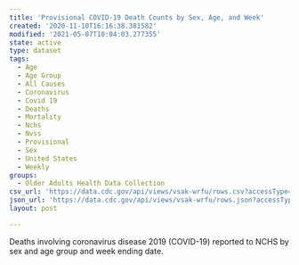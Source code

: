 ```yaml
---
title: 'Provisional COVID-19 Death Counts by Sex, Age, and Week'
created: '2020-11-10T16:16:38.381582'
modified: '2021-05-07T10:04:03.277355'
state: active
type: dataset
tags:
  - Age
  - Age Group
  - All Causes
  - Coronavirus
  - Covid 19
  - Deaths
  - Mortality
  - Nchs
  - Nvss
  - Provisional
  - Sex
  - United States
  - Weekly
groups:
  - Older Adults Health Data Collection
csv_url: 'https://data.cdc.gov/api/views/vsak-wrfu/rows.csv?accessType=DOWNLOAD'
json_url: 'https://data.cdc.gov/api/views/vsak-wrfu/rows.json?accessType=DOWNLOAD'
layout: post

---
```

Deaths involving coronavirus disease 2019 (COVID-19) reported to NCHS by sex and age group and week ending date.

